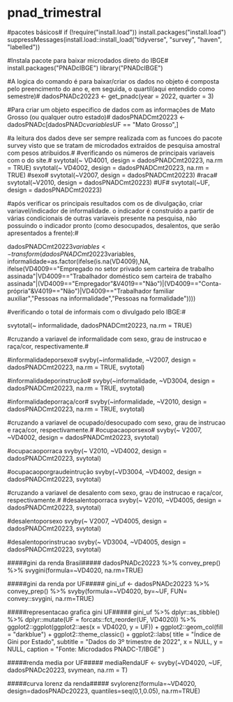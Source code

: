 # pnad_trimestral
#pacotes básicos# 
if (!require("install.load")) install.packages("install.load")
suppressMessages(install.load::install_load("tidyverse", "survey", "haven", "labelled"))

#Instala pacote para baixar microdados direto do IBGE# 
install.packages("PNADcIBGE")
library("PNADcIBGE")

#A logica do comando é para baixar/criar os dados no objeto é composta pelo preencimento do ano e, em seguida, o quartil(aqui entendido como semestre)#
dadosPNADc20223 <- get_pnadc(year = 2022, quarter = 3)

#Para criar um objeto especifico de dados com as informações de Mato Grosso (ou qualquer outro estado)# 
dadosPNADCmt20223 <- dadosPNADc[dadosPNADc$variables$UF == "Mato Grosso",] 

#a leitura dos dados deve ser sempre realizada com as funcoes do pacote survey visto que se tratam de microdados extraídos de pesquisa amostral com pesos atribuidos.# 
#verificando os números de principais variaveis com o do site.# 
svytotal(~ VD4001, design =  dadosPNADCmt20223, na.rm = TRUE)
svytotal(~ VD4002, design =  dadosPNADCmt20223, na.rm = TRUE)
#sexo#
svytotal(~V2007, design =  dadosPNADCmt20223)
#raca#
svytotal(~V2010, design =  dadosPNADCmt20223)
#UF#
svytotal(~UF, design =  dadosPNADCmt20223)

#após verificar os principais resultados com os de divulgação, criar variavel/indicador de informalidade. o indicador é construído a partir de várias condicionais de outras variaveis presente na pesquisa, não possuindo o indicador pronto (como desocupados, desalentos, que serão apresentados a frente):#

dadosPNADCmt20223$variables <- transform(dadosPNADCmt20223$variables, informalidade=as.factor(ifelse(is.na(VD4009),NA,
                                                                                         ifelse(VD4009=="Empregado no setor privado sem carteira de trabalho assinada"|VD4009=="Trabalhador doméstico sem carteira de trabalho assinada"|(VD4009=="Empregador"&V4019=="Não")|(VD4009=="Conta-própria"&V4019=="Não")|VD4009=="Trabalhador familiar auxiliar","Pessoas na informalidade","Pessoas na formalidade"))))

#verificando o total de informais com o divulgado pelo IBGE:# 

svytotal(~ informalidade, dadosPNADCmt20223, na.rm = TRUE) 

#cruzando a variavel de informalidade com sexo, grau de instrucao e raça/cor, respectivamente.# 

#informalidadeporsexo#
svyby(~informalidade, ~V2007, design =  dadosPNADCmt20223, na.rm = TRUE, svytotal)

#informalidadeporinstrução#
svyby(~informalidade, ~VD3004, design =  dadosPNADCmt20223, na.rm = TRUE, svytotal)

#informalidadeporraça/cor# 
svyby(~informalidade, ~V2010, design =  dadosPNADCmt20223, na.rm = TRUE, svytotal)

#cruzando a variavel de ocupado/desocupado com sexo, grau de instrucao e raça/cor, respectivamente.# 
#ocupacaoporsexo#
svyby(~ V2007, ~VD4002, design =  dadosPNADCmt20223, svytotal)

#ocupacaoporraca
svyby(~ V2010, ~VD4002, design =  dadosPNADCmt20223, svytotal)

#ocupacaoporgraudeintrução
svyby(~VD3004, ~VD4002, design =  dadosPNADCmt20223, svytotal)

#cruzando a variavel de desalento com sexo, grau de instrucao e raça/cor, respectivamente.# 
#desalentoporraca
svyby(~ V2010, ~VD4005, design =  dadosPNADCmt20223, svytotal)

#desalentoporsexo 
svyby(~ V2007, ~VD4005, design =  dadosPNADCmt20223, svytotal)

#desalentoporinstrucao 
svyby(~ VD3004, ~VD4005, design =  dadosPNADCmt20223, svytotal)

#####gini da renda Brasil##### 
dadosPNADc20223 %>%
convey_prep() %>% 
svygini(formula=~VD4020, na.rm=TRUE)

#####gini da renda por UF##### 
gini_uf <- dadosPNADc20223 %>%
convey_prep() %>% 
svyby(formula=~VD4020, by=~UF, FUN= convey::svygini, na.rm=TRUE)

#####representacao grafica gini UF##### 
gini_uf %>%
  dplyr::as_tibble() %>%
  dplyr::mutate(UF = forcats::fct_reorder(UF, VD4020)) %>%
  ggplot2::ggplot(ggplot2::aes(x = VD4020, y = UF)) +
  ggplot2::geom_col(fill = "darkblue") +
  ggplot2::theme_classic() +
  ggplot2::labs(
    title = "Índice de Gini por Estado",
    subtitle = "Dados do 3º trimestre de 2022",
    x = NULL,
    y = NULL,
    caption = "Fonte: Microdados PNADC-T/IBGE"
  )

#####renda media por UF#####
mediaRendaUF <- svyby(~VD4020, ~UF, dadosPNADc20223, svymean, na.rm = T)

#####curva lorenz da renda##### 
svylorenz(formula=~VD4020, design=dadosPNADc20223, quantiles=seq(0,1,0.05), na.rm=TRUE)



